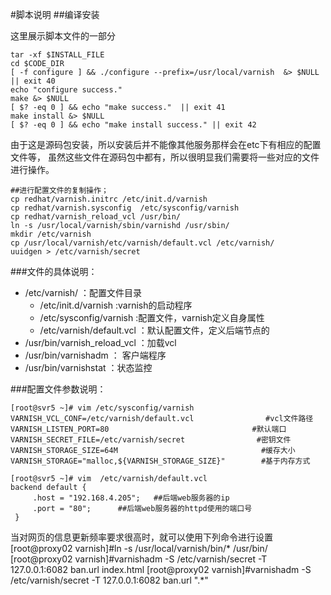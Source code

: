 #脚本说明
##编译安装

这里展示脚本文件的一部分

```
tar -xf $INSTALL_FILE
cd $CODE_DIR
[ -f configure ] && ./configure --prefix=/usr/local/varnish  &> $NULL || exit 40
echo "configure success."
make &> $NULL
[ $? -eq 0 ] && echo "make success."  || exit 41
make install &> $NULL
[ $? -eq 0 ] && echo "make install success." || exit 42
```

由于这是源码包安装，所以安装后并不能像其他服务那样会在etc下有相应的配置文件等，
虽然这些文件在源码包中都有，所以很明显我们需要将一些对应的文件进行操作。

```
##进行配置文件的复制操作；
cp redhat/varnish.initrc /etc/init.d/varnish
cp redhat/varnish.sysconfig  /etc/sysconfig/varnish
cp redhat/varnish_reload_vcl /usr/bin/
ln -s /usr/local/varnish/sbin/varnishd /usr/sbin/
mkdir /etc/varnish
cp /usr/local/varnish/etc/varnish/default.vcl /etc/varnish/
uuidgen > /etc/varnish/secret
```

###文件的具体说明：

- /etc/varnish/  ：配置文件目录
  - /etc/init.d/varnish :varnish的启动程序
  - /etc/sysconfig/varnish :配置文件，varnish定义自身属性
  - /etc/varnish/default.vcl ：默认配置文件，定义后端节点的
- /usr/bin/varnish_reload_vcl ：加载vcl
- /usr/bin/varnishadm ： 客户端程序
- /usr/bin/varnishstat ：状态监控

###配置文件参数说明：

```
[root@svr5 ~]# vim /etc/sysconfig/varnish
VARNISH_VCL_CONF=/etc/varnish/default.vcl                #vcl文件路径
VARNISH_LISTEN_PORT=80                                #默认端口
VARNISH_SECRET_FILE=/etc/varnish/secret                #密钥文件
VARNISH_STORAGE_SIZE=64M                                #缓存大小
VARNISH_STORAGE="malloc,${VARNISH_STORAGE_SIZE}"        #基于内存方式

[root@svr5 ~]# vim  /etc/varnish/default.vcl
backend default {
     .host = "192.168.4.205";	##后端web服务器的ip
     .port = "80";		##后端web服务器的httpd使用的端口号
 }
```

当对网页的信息更新频率要求很高时，就可以使用下列命令进行设置
[root@proxy02 varnish]#ln -s /usr/local/varnish/bin/* /usr/bin/
[root@proxy02 varnish]#varnishadm -S /etc/varnish/secret -T 127.0.0.1:6082 ban.url index.html
[root@proxy02 varnish]#varnishadm -S /etc/varnish/secret -T 127.0.0.1:6082 ban.url ".*"
